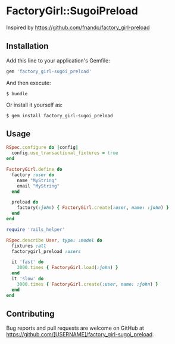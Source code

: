 # FactoryGirl::SugoiPreload

Inspired by https://github.com/fnando/factory_girl-preload

## Installation

Add this line to your application's Gemfile:

```ruby
gem 'factory_girl-sugoi_preload'
```

And then execute:

    $ bundle

Or install it yourself as:

    $ gem install factory_girl-sugoi_preload

## Usage
```ruby
RSpec.configure do |config|
  config.use_transactional_fixtures = true
end
```

```ruby
FactoryGirl.define do
  factory :user do
    name "MyString"
    email "MyString"
  end

  preload do
    factory(:john) { FactoryGirl.create(:user, name: :john) }
  end
end
```

```ruby
require 'rails_helper'

RSpec.describe User, type: :model do
  fixtures :all
  factorygirl_preload :users

  it 'fast' do
    3000.times { FactoryGirl.load(:john) }
  end
  it 'slow' do
    3000.times { FactoryGirl.create(:user, name: :john) }
  end
end
```

## Contributing

Bug reports and pull requests are welcome on GitHub at https://github.com/[USERNAME]/factory_girl-sugoi_preload.


